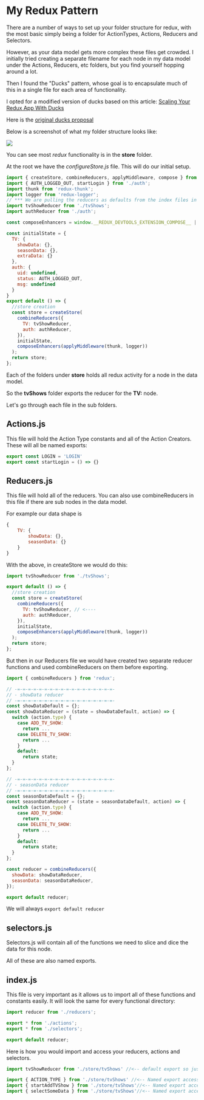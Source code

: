 # My Redux Pattern

There are a number of ways to set up your folder structure for redux, with the most basic simply being a folder for ActionTypes, Actions, Reducers and Selectors.

However, as your data model gets more complex these files get crowded.  I initially tried creating a separate filename for each node in my data model under the Actions, Reducers, etc folders, but you find yourself hopping around a lot.

Then I found the "Ducks" pattern, whose goal is to encapsulate much of this in a single file for each area of functionality.  

I opted for a modified version of ducks based on this article: [Scaling Your Redux App With Ducks](https://medium.freecodecamp.org/scaling-your-redux-app-with-ducks-6115955638be)

 Here is the [original ducks proposal](https://github.com/erikras/ducks-modular-redux)

Below is a screenshot of what my folder structure looks like:

![](https://cl.ly/3w0P103W3f1F/Image%202018-02-23%20at%203.09.12%20PM.png)

You can see most *redux*  functionality is in the **store** folder.  

At the root we have the *configureStore.js* file.  This will do our initial setup. 

```javascript
import { createStore, combineReducers, applyMiddleware, compose } from 'redux';
import { AUTH_LOGGED_OUT, startLogin } from './auth';
import thunk from 'redux-thunk';
import logger from 'redux-logger';
// *** We are pulling the reducers as defaults from the index files in each directory
import tvShowReducer from './tvShows';
import authReducer from './auth';

const composeEnhancers = window.__REDUX_DEVTOOLS_EXTENSION_COMPOSE__ || compose;

const initialState = {
  TV: {
    showData: {},
    seasonData: {},
    extraData: {}
  },
  auth: {
    uid: undefined,
    status: AUTH_LOGGED_OUT,
    msg: undefined
  }
}
export default () => {
  //store creation
  const store = createStore(
    combineReducers({
      TV: tvShowReducer,
      auth: authReducer,
    }),
    initialState,
    composeEnhancers(applyMiddleware(thunk, logger))
  );
  return store;
};

```

Each of the folders under **store** holds all redux activity for a node in the data model.

So the **tvShows** folder exports the reducer for the **TV:** node.

Let's go through each file in the sub folders.

## Actions.js

This file will hold the Action Type constants and all of the Action Creators.  These will all be named exports:

```javascript
export const LOGIN = 'LOGIN'
export const startLogin = () => {}
```

## Reducers.js

This file will hold all of the reducers.  You can also use combineReducers in this file if there are sub nodes in the data model.

For example our data shape is

```javascript
{
    TV: {
        showData: {},
        seasonData: {}
    }
}
```

With the above, in createStore we would do this:

```javascript
import tvShowReducer from './tvShows';

export default () => {
  //store creation
  const store = createStore(
    combineReducers({
      TV: tvShowReducer, // <----
      auth: authReducer,
    }),
    initialState,
    composeEnhancers(applyMiddleware(thunk, logger))
  );
  return store;
};
```

But then in our Reducers file we would have created two separate reducer functions and used combineReducers on them before exporting.

```javascript
import { combineReducers } from 'redux';

// -=-=-=-=-=-=-=-=-=-=-=-=-=-=-=-=-=-=-
// - showData reducer
// -=-=-=-=-=-=-=-=-=-=-=-=-=-=-=-=-=-=-
const showDataDefault = {};
const showDataReducer = (state = showDataDefault, action) => {
  switch (action.type) {
    case ADD_TV_SHOW: 
      return ...
    case DELETE_TV_SHOW: 
	  return ...
 	}
    default:
      return state;
  }
};

// -=-=-=-=-=-=-=-=-=-=-=-=-=-=-=-=-=-=-
// - seasonData reducer
// -=-=-=-=-=-=-=-=-=-=-=-=-=-=-=-=-=-=-
const seasonDataDefault = {};
const seasonDataReducer = (state = seasonDataDefault, action) => {
  switch (action.type) {
    case ADD_TV_SHOW: 
      return ...
    case DELETE_TV_SHOW: 
	  return ...
 	}
    default:
      return state;
  }
};

const reducer = combineReducers({
  showData: showDataReducer,
  seasonData: seasonDataReducer,
});

export default reducer;
```

We will always `export default reducer` 

## selectors.js

Selectors.js will contain all of the functions we need to slice and dice the data for this node.

All of these are also named exports.

## index.js

This file is very important as it allows us to import all of these functions and constants easily.  It will look the same for every functional directory:

```javascript
import reducer from './reducers';

export * from './actions';
export * from './selectors';

export default reducer;
```

Here is how you would import and access your reducers, actions and selectors.

```javascript
import tvShowReducer from './store/tvShows' //<-- default export so just access directory 

import { ACTION_TYPE } from './store/tvShows' //<-- Named export accessed by name
import { startAddTVShow } from './store/tvShows'//<-- Named export accessed by name
import { selectSomeData } from './store/tvShows'//<-- Named export accessed by name
```

